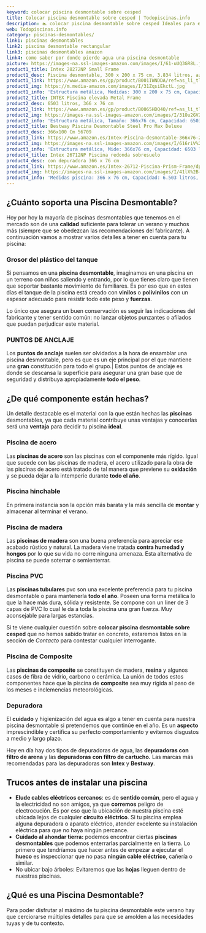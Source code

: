 ```yaml
---
keyword: colocar piscina desmontable sobre cesped
title: Colocar piscina desmontable sobre cesped | Todopiscinas.info
description: 🏊 colocar piscina desmontable sobre cesped Ideales para este verano 2021. Aquí puedes comprar colocar piscina desmontable sobre cesped y comparar con otras similares. No dejes escapar colocar piscina desmontable sobre cesped a un precio realmente tentador.
web: Todopiscinas.info
category: piscinas-desmontables/
link1: piscinas desmontables
link2: piscina desmontable rectangular
link3: piscinas desmontables amazon
link4: como saber por donde pierde agua una piscina desmontable
picture: https://images-na.ssl-images-amazon.com/images/I/61-uUQ3GR8L.jpg
product1_title: Intex 28272NP Small Frame
product1_desc: Piscina desmontable, 300 x 200 x 75 cm, 3.834 litros, azul
product1_link: https://www.amazon.es/gp/product/B001IWNDDA/ref=as_li_tl?ie=UTF8&camp=3638&creative=24630&creativeASIN=B001IWNDDA&linkCode=as2&tag=todopiscinas0e-21&linkId=25b9d647487c889cb6ef56ed63f50ca1
product1_img: https://m.media-amazon.com/images/I/31ZqsiEkctL.jpg
product1_info: 'Estructura metálica, Medidas: 300 x 200 x 75 cm, Capacidad: 3.834 litros, Para 6 personas (+ 6 años), Fácil montaje, Forma rectangular'
product2_title: INTEX Piscina elevada Metal Frame
product2_desc: 6503 litros, 366 x 76 cm
product2_link: https://www.amazon.es/gp/product/B0065HDQ4O/ref=as_li_tl?ie=UTF8&camp=3638&creative=24630&creativeASIN=B0065HDQ4O&linkCode=as2&tag=todopiscinas0e-21&linkId=ed2430e3ba564d3527ee103df33ed7b3
product2_img: https://images-na.ssl-images-amazon.com/images/I/31Ou2GV2SAL.jpg
product2_info: 'Estructura metálica, Tamaño: 366x76 cm, Capacidad: 6503 litros, Forma circular, De 4 a 7 personas (+6 años)'
product3_title: Bestway Piscina Desmontable Steel Pro Max Deluxe
product3_desc: 366x100 Cm 56709
product3_link: https://www.amazon.es/Intex-Piscina-desmontable-366x76-28210NP/dp/B0065HDQ4O?__mk_es_ES=%C3%85M%C3%85%C5%BD%C3%95%C3%91&crid=25UQGV9HG2INI&dchild=1&keywords=piscinas+desmontables&qid=1615854176&sprefix=piscinas+dem%2Caps%2C201&sr=8-5&linkCode=ll1&tag=todopiscinas0e-21&linkId=34f200977c6cbaab1f3f4d9ac0e64755&language=es_ES&ref_=as_li_ss_tl
product3_img: https://images-na.ssl-images-amazon.com/images/I/616riV%2BiY3L.jpg
product3_info: 'Estructura metálica, Mide: 366x76 cm, Capacidad: 6503 litros, De 4 a 7 personas mayores de 6 años, Forma circular, Tecnología Super-Tough'
product4_title: Intex 26712NP Piscina redonda sobresuelo
product4_desc: con depuradora 366 x 76 cm
product4_link: https://www.amazon.es/Intex-26712-Piscina-Prism-Frame/dp/B07FB823GL?__mk_es_ES=%C3%85M%C3%85%C5%BD%C3%95%C3%91&dchild=1&keywords=piscinas+desmontables+con+depuradora&qid=1615936418&sr=8-5&linkCode=ll1&tag=todopiscinas0e-21&linkId=d98699de7830cd471766fa1daa36de34&language=es_ES&ref_=as_li_ss_tl
product4_img: https://images-na.ssl-images-amazon.com/images/I/41lX%2B-YpibL.jpg
product4_info: 'Medidas piscina: 366 x 76 cm, Capacidad: 6.503 litros, Incluye depuradora de cartucha A, Lona resistente triple capa'
---
```



<stats-list :link1=link1 :link2=link2 :link3=link3 :link4=link4 :category=category></stats-list>


## ¿Cuánto soporta una Piscina Desmontable?

Hoy por hoy la mayoría de piscinas desmontables que tenemos en el mercado son de una **calidad** suficiente para tolerar un verano y muchos más (siempre que se obedezcan las recomendaciones del fabricante). A continuación vamos a mostrar varios detalles a tener en cuenta para tu piscina:


### Grosor del plástico del tanque

Si pensamos en una **piscina desmontable**, imaginamos en una piscina en un terreno con niños saliendo y entrando, por lo que tienes claro que tienen que soportar bastante movimiento de familiares. Es por eso que en estos días el tanque de la piscina está creado con **vinilos** o **polivinilos** con un espesor adecuado para resistir todo este peso y **fuerzas**.

Lo único que asegura un	 buen conservación es seguir las indicaciones del fabricante y tener sentido común: no lanzar objetos punzantes o afilados que puedan perjudicar este material.


### PUNTOS DE ANCLAJE

Los **puntos de anclaje** suelen ser olvidados a la hora de ensamblar una piscina desmontable, pero  es que es un eje principal por el que mantiene una **gran** constitución para todo el grupo.| Estos puntos de anclaje es donde se descansa la superficie para asegurar una gran base que de seguridad y distribuya apropiadamente **todo el peso**.


## ¿De qué componente están hechas?

Un detalle destacable es el material con la que están hechas las **piscinas** desmontables, ya que cada material contribuye unas ventajas y conocerlas  será una **ventaja** para decidir tu piscina **ideal**.


### Piscina de acero

Las **piscinas de acero** son las piscinas con el componente más rígido. Igual que sucede con las piscinas de madera, el acero utilizado para la obra de las piscinas de acero está tratado de tal manera que previene su **oxidación** y se pueda dejar a la intemperie durante **todo el año**.


### Piscina hinchable

En primera instancia son la opción más barata y la más sencilla de **montar** y almacenar al terminar el verano.


### Piscina de madera

Las **piscinas de madera** son una buena preferencia para apreciar ese acabado rústico y natural. La madera viene tratada **contra humedad y hongos** por lo que su vida no corre ninguna amenaza. Esta alternativa de piscina se puede soterrar o semienterrar.


### Piscina  PVC

Las **piscinas tubulares** pvc son una excelente preferencia para tu piscina desmontable o para mantenerla **todo el año**. Poseen una forma metálica lo que la hace más dura, sólida y resistente. Se compone con un liner de 3 capas de PVC lo cual le da a toda la piscina una gran fuerza. Muy aconsejable para largas estancias.

Si te viene cualquier cuestión sobre **colocar piscina desmontable sobre cesped** que no hemos sabido tratar en concreto, estaremos listos en la sección de _Contacto_ para contestar cualquier interrogante.


### Piscina de Composite

Las **piscinas de composite** se constituyen de madera, **resina** y algunos casos de fibra de vidrio, carbono o cerámica. La unión de todos estos componentes hace que la piscina de **composite** sea muy rígida al paso de los meses e inclemencias meteorológicas.

<external-banner></external-banner>



### Depuradora

El **cuidado** y higienización del agua es algo a tener en cuenta para nuestra piscina desmontable si pretendemos que continúe en el año. Es un **aspecto** imprescindible y certifica su perfecto comportamiento y evitemos disgustos a medio y largo plazo.

Hoy en día hay dos tipos de depuradoras de agua, las **depuradoras con filtro de arena** y  las **depuradoras** **con filtro de cartucho.** Las marcas más recomendadas para las depuradoras son **Intex** y **Bestway**.


## Trucos antes de instalar una piscina



*   **Elude cables eléctricos cercanos**: es de **sentido común**, pero el agua y la electricidad no son amigos, ya que **corremos** peligro de electrocución. Es por eso que la ubicación de nuestra piscina esté ubicada lejos de cualquier **circuito eléctrico**. Si tu piscina emplea alguna depuradora o aparato eléctrico, atender excelente su instalación eléctrica para que no haya ningún percance.
*   **Cuidado al ahondar tierra:** podemos encontrar ciertas **piscinas desmontables** que podemos enterrarlas parcialmente en la tierra. Lo primero  que tendríamos que hacer antes de empezar a ejecutar el **hueco** es inspeccionar que no pasa **ningún cable eléctrico**, cañería o similar.
*   No ubicar bajo árboles: Evitaremos que las **hojas** lleguen dentro de nuestras piscinas.

<brand-panel :title=product1_title :desc=product1_desc :img=product1_img :link=product1_link></brand-panel>
## ¿Qué es una Piscina Desmontable?



Para poder disfrutar al máximo de tu piscina desmontable este verano  hay que cerciorarse múltiples detalles para que se amolden a las necesidades tuyas y de tu contexto.